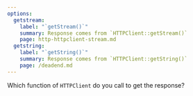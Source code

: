 ```yaml
---
options:
  getstream:
    label: "`getStream()`"
    summary: Response comes from `HTTPClient::getStream()`
    page: http-httpclient-stream.md
  getstring:
    label: "`getString()`"
    summary: Response comes from `HTTPClient::getString()`
    page: /deadend.md
---
```


Which function of `HTTPClient` do you call to get the response?